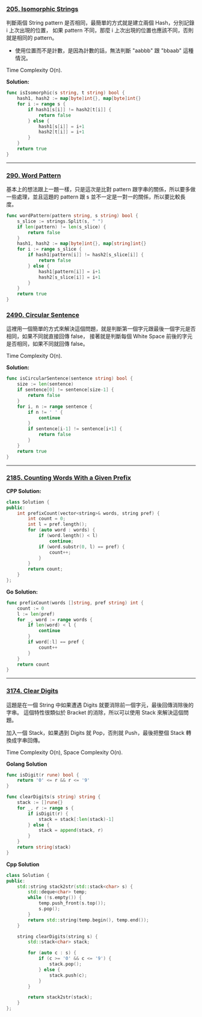 ### [205. Isomorphic Strings]

判斷兩個 String pattern 是否相同，最簡單的方式就是建立兩個 Hash，分別記錄 i 上次出現的位置，
如果 pattern 不同，那麼 i 上次出現的位置也應該不同，否則就是相同的 pattern。
-   使用位置而不是計數，是因為計數的話，無法判斷 "aabbb" 跟 "bbaab" 這種情況。

Time Complexity O(n).

**Solution:**
```go
func isIsomorphic(s string, t string) bool {
    hash1, hash2 := map[byte]int{}, map[byte]int{}
    for i := range s {
        if hash1[s[i]] != hash2[t[i]] {
            return false
        } else {
            hash1[s[i]] = i+1
            hash2[t[i]] = i+1
        }
    }
    return true
}
```

[205. Isomorphic Strings]: https://leetcode.com/problems/isomorphic-strings

---

### [290. Word Pattern]

基本上的想法跟上一題一樣，只是這次是比對 pattern 跟字串的關係，所以要多做一些處理，並且這題的 pattern 跟 s 並不一定是一對一的關係，所以要比較長度。

```go
func wordPattern(pattern string, s string) bool {
    s_slice := strings.Split(s, " ")
    if len(pattern) != len(s_slice) {
        return false
    }
    hash1, hash2 := map[byte]int{}, map[string]int{}
    for i := range s_slice {
        if hash1[pattern[i]] != hash2[s_slice[i]] {
            return false
        } else {
            hash1[pattern[i]] = i+1
            hash2[s_slice[i]] = i+1
        }
    }
    return true
}
```

[290. Word Pattern]: https://leetcode.com/problems/word-pattern/description/

### [2490. Circular Sentence]

這裡用一個簡單的方式來解決這個問題，就是判斷第一個字元跟最後一個字元是否相同，如果不同就直接回傳 false，
接著就是判斷每個 White Space 前後的字元是否相同，如果不同就回傳 false。

Time Complexity O(n).

**Solution:**
```go
func isCircularSentence(sentence string) bool {
    size := len(sentence)
    if sentence[0] != sentence[size-1] {
        return false
    }
    for i, n := range sentence {
        if n != ' ' {
            continue
        }
        if sentence[i-1] != sentence[i+1] {
            return false
        }
    }
    return true
}
```

[2490. Circular Sentence]: https://leetcode.com/problems/circular-sentence/

---

### [2185. Counting Words With a Given Prefix]

**CPP Solution:**
```cpp
class Solution {
public:
    int prefixCount(vector<string>& words, string pref) {
        int count = 0;
        int l = pref.length();
        for (auto word : words) {
            if (word.length() < l)
                continue;
            if (word.substr(0, l) == pref) {
                count++;
            }
        }
        return count;
    }
};
```

**Go Solution:**
```go
func prefixCount(words []string, pref string) int {
    count := 0
    l := len(pref)
    for _, word := range words {
        if len(word) < l {
            continue
        }
        if word[:l] == pref {
            count++
        }
    } 
    return count
}
```

[2185. Counting Words With a Given Prefix]: https://leetcode.com/problems/counting-words-with-a-given-prefix/

---

### [3174. Clear Digits]

這題是在一個 String 中如果遭遇 Digits 就要消除前一個字元，最後回傳消除後的字串。
這個特性很類似於 Bracket 的消除，所以可以使用 Stack 來解決這個問題。

加入一個 Stack，如果遇到 Digits 就 Pop，否則就 Push，最後把整個 Stack 轉換成字串回傳。

Time Complexity O(n), Space Complexity O(n).

**Golang Solution**
```go
func isDigit(r rune) bool {
	return '0' <= r && r <= '9'
}

func clearDigits(s string) string {
    stack := []rune{}
    for _, r := range s {
        if isDigit(r) {
            stack = stack[:len(stack)-1]
        } else {
            stack = append(stack, r)
        }
    }
    return string(stack)
}
```

**Cpp Solution**
```cpp
class Solution {
public:
    std::string stack2str(std::stack<char> s) {
        std::deque<char> temp;
        while (!s.empty()) {
            temp.push_front(s.top());
            s.pop();
        }
        return std::string(temp.begin(), temp.end());
    }

    string clearDigits(string s) {
        std::stack<char> stack;

        for (auto c : s) {
            if (c >= '0' && c <= '9') {
                stack.pop();
            } else {
                stack.push(c);
            }
        }

        return stack2str(stack);
    }
};
```

[3174. Clear Digits]: https://leetcode.com/problems/clear-digits/